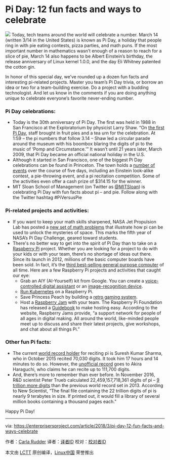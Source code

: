 Pi Day: 12 fun facts and ways to celebrate
======

![](https://enterprisersproject.com/sites/default/files/styles/620x350/public/images/cio_piday.png?itok=kTht0qV9)
Today, tech teams around the world will celebrate a number. March 14 (written 3/14 in the United States) is known as Pi Day, a holiday that people ring in with pie eating contests, pizza parties, and math puns. If the most important number in mathematics wasn’t enough of a reason to reach for a slice of pie, March 14 also happens to be Albert Einstein’s birthday, the release anniversary of Linux kernel 1.0.0, and the day Eli Whitney patented the cotton gin.

In honor of this special day, we’ve rounded up a dozen fun facts and interesting pi-related projects. Master you team’s Pi Day trivia, or borrow an idea or two for a team-building exercise. Do a project with a budding technologist. And let us know in the comments if you are doing anything unique to celebrate everyone’s favorite never-ending number.

### Pi Day celebrations:

  * Today is the 30th anniversary of Pi Day. The first was held in 1988 in San Francisco at the Exploratorium by physicist Larry Shaw. “On [the first Pi Day][1], staff brought in fruit pies and a tea urn for the celebration. At 1:59 – the pi numbers that follow 3.14 – Shaw led a circular parade around the museum with his boombox blaring the digits of pi to the music of ‘Pomp and Circumstance.’” It wasn’t until 21 years later, March 2009, that Pi Day became an official national holiday in the U.S.
  * Although it started in San Francisco, one of the biggest Pi Day celebrations can be found in Princeton. The town holds a [number of events][2] over the course of five days, including an Einstein look-alike contest, a pie-throwing event, and a pi recitation competition. Some of the activities even offer a cash prize of $314.15 for the winner.
  * MIT Sloan School of Management (on Twitter as [@MITSloan][3]) is celebrating Pi Day with fun facts about pi – and pie. Follow along with the Twitter hashtag #PiVersusPie



### Pi-related projects and activities:

  * If you want to keep your math skills sharpened, NASA Jet Propulsion Lab has posted a [new set of math problems][4] that illustrate how pi can be used to unlock the mysteries of space. This marks the fifth year of NASA’s Pi Day Challenge, geared toward students.
  * There's no better way to get into the spirit of Pi Day than to take on a [Raspberry Pi][5] project. Whether you are looking for a project to do with your kids or with your team, there’s no shortage of ideas out there. Since its launch in 2012, millions of the basic computer boards have been sold. In fact, it’s the [third best-selling general purpose computer][6] of all time. Here are a few Raspberry Pi projects and activities that caught our eye:
    * Grab an AIY (AI-Yourself) kit from Google. You can create a [voice-controlled digital assistant][7] or an [image-recognition device][8].
    * [Run Kubernetes][9] on a Raspberry Pi.
    * Save Princess Peach by building a [retro gaming system][10].
    * Host a [Raspberry Jam][11] with your team. The Raspberry Pi Foundation has released a [Guidebook][12] to make hosting easy. According to the website, Raspberry Jams provide, “a support network for people of all ages in digital making. All around the world, like-minded people meet up to discuss and share their latest projects, give workshops, and chat about all things Pi.”



### Other fun Pi facts:

  * The current [world record holder][13] for reciting pi is Suresh Kumar Sharma, who in October 2015 recited 70,030 digits. It took him 17 hours and 14 minutes to do so. However, the [unofficial record][14] goes to Akira Haraguchi, who claims he can recite up to 111,700 digits.
  * And, there’s more to remember than ever before. In November 2016, R&D scientist Peter Trueb calculated 22,459,157,718,361 digits of pi – [9 trillion more digits][15] than the previous world record set in 2013. According to New Scientist, “The final file containing the 22 trillion digits of pi is nearly 9 terabytes in size. If printed out, it would fill a library of several million books containing a thousand pages each."



Happy Pi Day!


--------------------------------------------------------------------------------

via: https://enterprisersproject.com/article/2018/3/pi-day-12-fun-facts-and-ways-celebrate

作者：[Carla Rudder][a]
译者：[译者ID](https://github.com/译者ID)
校对：[校对者ID](https://github.com/校对者ID)

本文由 [LCTT](https://github.com/LCTT/TranslateProject) 原创编译，[Linux中国](https://linux.cn/) 荣誉推出

[a]:https://enterprisersproject.com/user/crudder
[1]:https://www.exploratorium.edu/pi/pi-day-history
[2]:https://princetontourcompany.com/activities/pi-day/
[3]:https://twitter.com/MITSloan
[4]:https://www.jpl.nasa.gov/news/news.php?feature=7074
[5]:https://opensource.com/resources/raspberry-pi
[6]:https://www.theverge.com/circuitbreaker/2017/3/17/14962170/raspberry-pi-sales-12-5-million-five-years-beats-commodore-64
[7]:http://www.zdnet.com/article/raspberry-pi-this-google-kit-will-turn-your-pi-into-a-voice-controlled-digital-assistant/
[8]:http://www.zdnet.com/article/google-offers-raspberry-pi-owners-this-new-ai-vision-kit-to-spot-cats-people-emotions/
[9]:https://opensource.com/article/17/3/kubernetes-raspberry-pi
[10]:https://opensource.com/article/18/1/retro-gaming
[11]:https://opensource.com/article/17/5/how-run-raspberry-pi-meetup
[12]:https://www.raspberrypi.org/blog/support-raspberry-jam-community/
[13]:http://www.pi-world-ranking-list.com/index.php?page=lists&category=pi
[14]:https://www.theguardian.com/science/alexs-adventures-in-numberland/2015/mar/13/pi-day-2015-memory-memorisation-world-record-japanese-akira-haraguchi
[15]:https://www.newscientist.com/article/2124418-celebrate-pi-day-with-9-trillion-more-digits-than-ever-before/?utm_medium=Social&utm_campaign=Echobox&utm_source=Facebook&utm_term=Autofeed&cmpid=SOC%7CNSNS%7C2017-Echobox#link_time=1489480071
